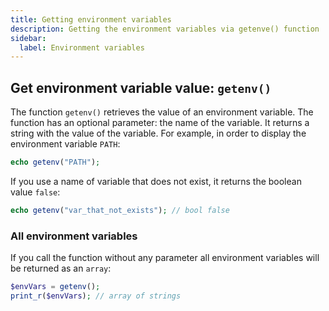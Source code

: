 ```yaml
---
title: Getting environment variables
description: Getting the environment variables via getenve() function
sidebar:
  label: Environment variables
---
```


## Get environment variable value: `getenv()`

The function `getenv()` retrieves the value of an environment variable.
The function has an optional parameter: the name of the variable.
It returns a string with the value of the variable.
For example, in order to display the environment variable `PATH`:
```php
echo getenv("PATH");
```
If you use a name of variable that does not exist, it returns the boolean value `false`:
```php
echo getenv("var_that_not_exists"); // bool false
```

### All environment variables
If you call the function without any parameter all environment variables will be returned as an `array`:
```php
$envVars = getenv();
print_r($envVars); // array of strings
```
